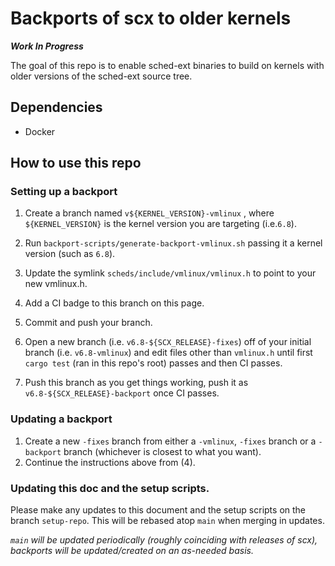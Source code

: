 # Backports of scx to older kernels

***Work In Progress***

The goal of this repo is to enable sched-ext binaries to build 
on kernels with older versions of the sched-ext source tree.

## Dependencies
* Docker

## How to use this repo

### Setting up a backport

1) Create a branch named `v${KERNEL_VERSION}-vmlinux` , where `${KERNEL_VERSION}` is the kernel
version you are targeting (i.e.`6.8`).

2) Run `backport-scripts/generate-backport-vmlinux.sh` passing it a kernel version (such as `6.8`).

3) Update the symlink `scheds/include/vmlinux/vmlinux.h` to point to your new vmlinux.h.

4) Add a CI badge to this branch on this page.

5) Commit and push your branch.

6) Open a new branch (i.e. `v6.8-${SCX_RELEASE}-fixes`) off of your initial branch (i.e. `v6.8-vmlinux`)
and edit files other than `vmlinux.h` until first `cargo test` (ran in this repo's root) passes and then CI passes.

7) Push this branch as you get things working, push it as `v6.8-${SCX_RELEASE}-backport` once CI passes.

### Updating a backport

1) Create a new `-fixes` branch from either a `-vmlinux`, `-fixes` branch or a `-backport` branch (whichever is closest to what you want).
2) Continue the instructions above from (4).

### Updating this doc and the setup scripts.

Please make any updates to this document and the setup scripts on the branch `setup-repo`. This will be rebased atop `main` when merging in updates.

*`main` will be updated periodically (roughly coinciding with releases of scx), backports will be updated/created on an as-needed basis.*